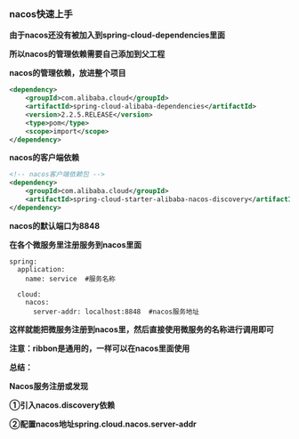 ### nacos快速上手



**由于nacos还没有被加入到spring-cloud-dependencies里面**

**所以nacos的管理依赖需要自己添加到父工程**



**nacos的管理依赖，放进整个项目**

```xml
<dependency>
    <groupId>com.alibaba.cloud</groupId>
    <artifactId>spring-cloud-alibaba-dependencies</artifactId>
    <version>2.2.5.RELEASE</version>
    <type>pom</type>
    <scope>import</scope>
</dependency>
```



**nacos的客户端依赖**

```xml
<!-- nacos客户端依赖包 -->
<dependency>
    <groupId>com.alibaba.cloud</groupId>
    <artifactId>spring-cloud-starter-alibaba-nacos-discovery</artifactId>
</dependency>
```



**nacos的默认端口为8848**



**在各个微服务里注册服务到nacos里面**

```ABAP
spring:
  application:
    name: service  #服务名称

  cloud:
    nacos:
      server-addr: localhost:8848  #nacos服务地址
```

**这样就能把微服务注册到nacos里，然后直接使用微服务的名称进行调用即可**

**注意：ribbon是通用的，一样可以在nacos里面使用**



**总结：**

**Nacos服务注册或发现**

**①引入nacos.discovery依赖**

**②配置nacos地址spring.cloud.nacos.server-addr**